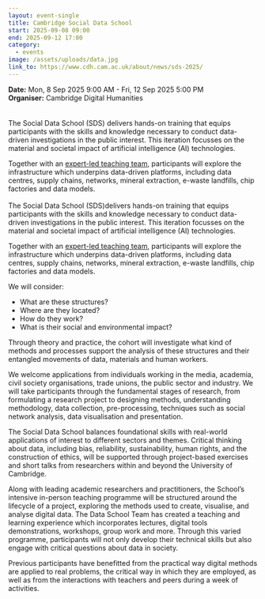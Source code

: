 ```yaml
---
layout: event-single
title: Cambridge Social Data School
start: 2025-09-08 09:00
end: 2025-09-12 17:00
category:
  - events
image: /assets/uploads/data.jpg
link_to: https://www.cdh.cam.ac.uk/about/news/sds-2025/
---
```

**D﻿ate:** Mon, 8 Sep 2025 9:00 AM - Fri, 12 Sep 2025 5:00 PM\
**Organiser:** Cambridge Digital Humanities\
\
\
The Social Data School (SDS) delivers hands-on training that equips participants with the skills and knowledge necessary to conduct data-driven investigations in the public interest. This iteration focusses on the material and societal impact of artificial intelligence (AI) technologies.

Together with an [expert-led teaching team](https://www.cdh.cam.ac.uk/events/39629/#teaching-team), participants will explore the infrastructure which underpins data-driven platforms, including data centres, supply chains, networks, mineral extraction, e-waste landfills, chip factories and data models.\
\
The Social Data School (SDS)delivers hands-on training that equips participants with the skills and knowledge necessary to conduct data-driven investigations in the public interest. This iteration focusses on the material and societal impact of artificial intelligence (AI) technologies.

Together with an [expert-led teaching team](https://www.cdh.cam.ac.uk/events/39629/#teaching-team), participants will explore the infrastructure which underpins data-driven platforms, including data centres, supply chains, networks, mineral extraction, e-waste landfills, chip factories and data models.

We will consider:

* What are these structures?
* Where are they located?
* How do they work?
* What is their social and environmental impact?

Through theory and practice, the cohort will investigate what kind of methods and processes support the analysis of these structures and their entangled movements of data, materials and human workers.

We welcome applications from individuals working in the media, academia, civil society organisations, trade unions, the public sector and industry. We will take participants through the fundamental stages of research, from formulating a research project to designing methods, understanding methodology, data collection, pre-processing, techniques such as social network analysis, data visualisation and presentation.

The Social Data School balances foundational skills with real-world applications of interest to different sectors and themes. Critical thinking about data, including bias, reliability, sustainability, human rights, and the construction of ethics, will be supported through project-based exercises and short talks from researchers within and beyond the University of Cambridge.

Along with leading academic researchers and practitioners, the School’s intensive in-person teaching programme will be structured around the lifecycle of a project, exploring the methods used to create, visualise, and analyse digital data. The Data School Team has created a teaching and learning experience which incorporates lectures, digital tools demonstrations, workshops, group work and more. Through this varied programme, participants will not only develop their technical skills but also engage with critical questions about data in society.

Previous participants have benefitted from the practical way digital methods are applied to real problems, the critical way in which they are employed, as well as from the interactions with teachers and peers during a week of activities.